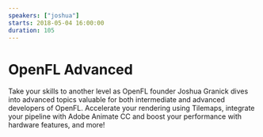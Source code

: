 ```yaml
---
speakers: ["joshua"]
starts: 2018-05-04 16:00:00
duration: 105
---
```


# OpenFL Advanced

Take your skills to another level as OpenFL founder Joshua Granick dives into advanced topics valuable for both intermediate and advanced developers of OpenFL. Accelerate your rendering using Tilemaps, integrate your pipeline with Adobe Animate CC and boost your performance with hardware features, and more!